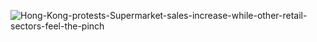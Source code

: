 ![Hong-Kong-protests-Supermarket-sales-increase-while-other-retail-sectors-feel-the-pinch](https://github.com/Madhugupta95/SuperStore_Sales/assets/117964914/372629d6-89e3-4475-9268-d6dfacb1dbf6)




